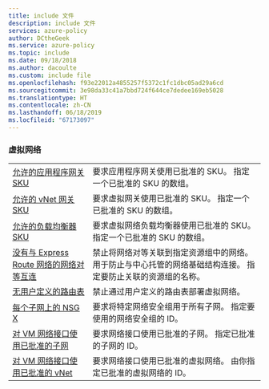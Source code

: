 ```yaml
---
title: include 文件
description: include 文件
services: azure-policy
author: DCtheGeek
ms.service: azure-policy
ms.topic: include
ms.date: 09/18/2018
ms.author: dacoulte
ms.custom: include file
ms.openlocfilehash: f93e22012a4855257f5372c1fc1dbc05ad29a6cd
ms.sourcegitcommit: 3e98da33c41a7bbd724f644ce7dedee169eb5028
ms.translationtype: HT
ms.contentlocale: zh-CN
ms.lasthandoff: 06/18/2019
ms.locfileid: "67173097"
---
```

### <a name="virtual-networks"></a>虚拟网络

|  |  |
|---------|---------|
| [允许的应用程序网关 SKU](../articles/governance/policy/samples/allowed-app-gateway-sku.md) | 要求应用程序网关使用已批准的 SKU。 指定一个已批准的 SKU 的数组。 |
| [允许的 vNet 网关 SKU](../articles/governance/policy/samples/allowed-vnet-gateway-sku.md) | 要求虚拟网关使用已批准的 SKU。 指定一个已批准的 SKU 的数组。 |
| [允许的负载均衡器 SKU](../articles/governance/policy/samples/allowed-load-balancer-skus.md) | 要求虚拟网络负载均衡器使用已批准的 SKU。 指定一个已批准的 SKU 的数组。 |
| [没有与 Express Route 网络的网络对等互连](../articles/governance/policy/samples/no-peering-express-route-network.md) | 禁止将网络对等关联到指定资源组中的网络。 用于防止与中心托管的网络基础结构连接。 指定要防止关联的资源组的名称。 |
| [无用户定义的路由表](../articles/governance/policy/samples/no-user-defined-route-table.md)  | 禁止通过用户定义的路由表部署虚拟网络。 |
| [每个子网上的 NSG X](../articles/governance/policy/samples/nsg-on-subnet.md) | 要求将特定网络安全组用于所有子网。 指定要使用的网络安全组的 ID。 |
| [对 VM 网络接口使用已批准的子网](../articles/governance/policy/samples/use-approved-subnet-vm-nics.md) | 要求网络接口使用已批准的子网。 指定已批准的子网的 ID。 |
| [对 VM 网络接口使用已批准的 vNet](../articles/governance/policy/samples/use-approved-vnet-vm-nics.md) | 要求网络接口使用已批准的虚拟网络。 由你指定已批准的虚拟网络的 ID。 |
